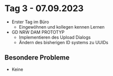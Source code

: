 # Tag 3 - 07.09.2023
- Erster Tag im Büro
  - Eingewöhnen und kollegen kennen Lernen
- GD NRW DAM PROTOTYP
  - Implementieren des Upload Dialogs
  - Ändern des bisherigen ID systems zu UUIDs

## Besondere Probleme 
- Keine